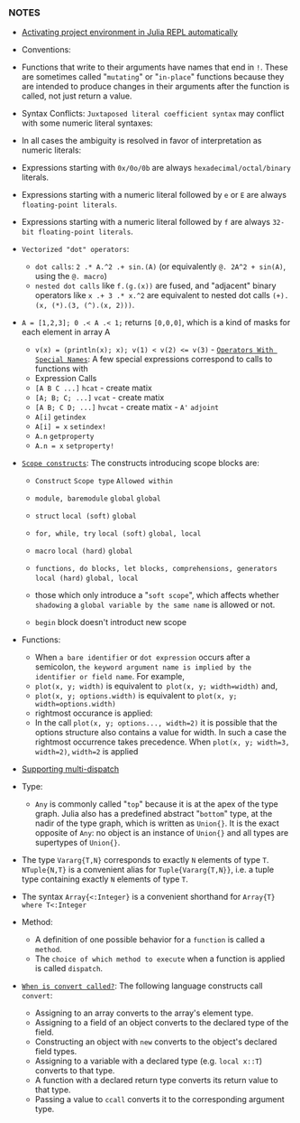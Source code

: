 ### NOTES
- [Activating project environment in Julia REPL automatically](https://bkamins.github.io/julialang/2020/05/10/julia-project-environments.html)
- Conventions:
 - Functions that write to their arguments have names that end in `!`. These are sometimes called "`mutating`" or "`in-place`" functions because they are intended to produce changes in their arguments after the function is called, not just return a value.
- Syntax Conflicts: `Juxtaposed literal coefficient syntax` may conflict with some numeric literal syntaxes:
 - In all cases the ambiguity is resolved in favor of interpretation as numeric literals:
  - Expressions starting with `0x/0o/0b` are always `hexadecimal/octal/binary` literals.
  - Expressions starting with a numeric literal followed by `e` or `E` are always `floating-point literals`.
  - Expressions starting with a numeric literal followed by `f` are always `32-bit floating-point literals`.
- `Vectorized "dot" operators`:
  - `dot calls`: `2 .* A.^2 .+ sin.(A)` (or equivalently `@. 2A^2 + sin(A)`, using the `@. macro`)
  - `nested dot calls` like `f.(g.(x))` are fused, and "adjacent" binary operators like `x .+ 3 .* x.^2` are equivalent to nested dot calls `(+).(x, (*).(3, (^).(x, 2)))`.

- `A = [1,2,3]; 0 .< A .< 1;` returns `[0,0,0]`, which is a kind of masks for each element in array A
  - `v(x) = (println(x); x); v(1) < v(2) <= v(3)` - [`Operators With Special Names`](https://docs.julialang.org/en/v1/manual/functions/#Operators-With-Special-Names): A few special expressions correspond to calls to functions with
  - Expression	Calls
  - `[A B C ...]`	`hcat` - create matix
  - `[A; B; C; ...]`	`vcat` - create matix
  - `[A B; C D; ...]`	`hvcat` - create matix - `A'`	`adjoint`
  - `A[i]`	`getindex`
  - `A[i] = x`	`setindex!`
  - `A.n`	`getproperty`
  - `A.n = x`	`setproperty!`

- [`Scope constructs`](https://docs.julialang.org/en/v1/manual/variables-and-scoping/#man-scope-table): The constructs introducing scope blocks are:
  - `Construct`	`Scope type`	`Allowed within`
  - `module, baremodule`	`global`	`global`
  - `struct`	`local (soft)`	`global`
  - `for, while, try`	`local (soft)`	`global, local`
  - `macro`	`local (hard)`	`global`
  - `functions, do blocks, let blocks, comprehensions, generators`	`local (hard)`	`global, local`

  - those which only introduce a "`soft scope`", which affects whether `shadowing` a `global variable by the same name` is allowed or not.
  - `begin` block doesn't introduct new scope
- Functions:
  - When `a bare identifier` or `dot expression` occurs after a semicolon, `the keyword argument name is implied by the identifier or field name`. For example,
   - `plot(x, y; width)` is equivalent to` plot(x, y; width=width)` and,
   - `plot(x, y; options.width)` is equivalent to `plot(x, y; width=options.width)`
  - rightmost occurance is applied:
   - In the call `plot(x, y; options..., width=2)` it is possible that the options structure also contains a value for width. In such a case the rightmost occurrence takes precedence. When `plot(x, y; width=3, width=2)`, `width=2` is applied
- [Supporting multi-dispatch](https://docs.julialang.org/en/v1/manual/methods/#Methods)
- Type:
  - `Any` is commonly called "`top`" because it is at the apex of the type graph. Julia also has a predefined abstract "`bottom`" type, at the nadir of the type graph, which is written as `Union{}`. It is the exact opposite of `Any`: no object is an instance of `Union{}` and all types are supertypes of `Union{}`.

- The type `Vararg{T,N}` corresponds to exactly `N` elements of type `T`. `NTuple{N,T}` is a convenient alias for `Tuple{Vararg{T,N}}`, i.e. a tuple type containing exactly `N` elements of type `T`.
- The syntax `Array{<:Integer}` is a convenient shorthand for `Array{T} where T<:Integer`
- Method:
  - A definition of one possible behavior for a `function` is called a `method`.
  - The `choice of which method to execute` when a function is applied is called `dispatch`.
- [`When is convert called?`](https://docs.julialang.org/en/v1/manual/conversion-and-promotion/#When-is-convert-called?): The following language constructs call `convert`:
  - Assigning to an array converts to the array's element type.
  - Assigning to a field of an object converts to the declared type of the field.
  - Constructing an object with `new` converts to the object's declared field types.
  - Assigning to a variable with a declared type (e.g. `local x::T`) converts to that type.
  - A function with a declared return type converts its return value to that type.
  - Passing a value to `ccall` converts it to the corresponding argument type.
